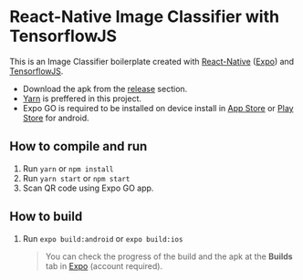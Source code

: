 # React-Native Image Classifier with TensorflowJS

This is an Image Classifier boilerplate created with [React-Native](https://reactnative.dev/) ([Expo](https://expo.io/)) and [TensorflowJS](https://www.tensorflow.org/js).

- Download the apk from the [release](https://github.com/princejoogie/react-native-tfjs/releases) section.
- [Yarn](https://yarnpkg.com/) is preffered in this project.
- Expo GO is required to be installed on device install in [App Store](https://apps.apple.com/us/app/expo-go/id982107779) or [Play Store](https://play.google.com/store/apps/details?id=host.exp.exponent&hl=en&gl=US) for android.

## How to compile and run

1. Run `yarn` or `npm install`
2. Run `yarn start` or `npm start`
3. Scan QR code using Expo GO app.

## How to build

1. Run `expo build:android` or `expo build:ios`
   > You can check the progress of the build and the apk at the **Builds** tab in [Expo](https://expo.io/) (account required).
